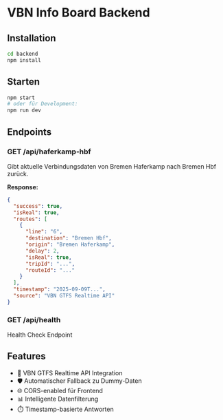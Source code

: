# VBN Info Board Backend

## Installation
```bash
cd backend
npm install
```

## Starten
```bash
npm start
# oder für Development:
npm run dev
```

## Endpoints

### GET /api/haferkamp-hbf
Gibt aktuelle Verbindungsdaten von Bremen Haferkamp nach Bremen Hbf zurück.

**Response:**
```json
{
  "success": true,
  "isReal": true,
  "routes": [
    {
      "line": "6",
      "destination": "Bremen Hbf",
      "origin": "Bremen Haferkamp",
      "delay": 2,
      "isReal": true,
      "tripId": "...",
      "routeId": "..."
    }
  ],
  "timestamp": "2025-09-09T...",
  "source": "VBN GTFS Realtime API"
}
```

### GET /api/health
Health Check Endpoint

## Features
- 🔌 VBN GTFS Realtime API Integration
- 🛡️ Automatischer Fallback zu Dummy-Daten
- 🌐 CORS-enabled für Frontend
- 📊 Intelligente Datenfilterung
- ⏱️ Timestamp-basierte Antworten

